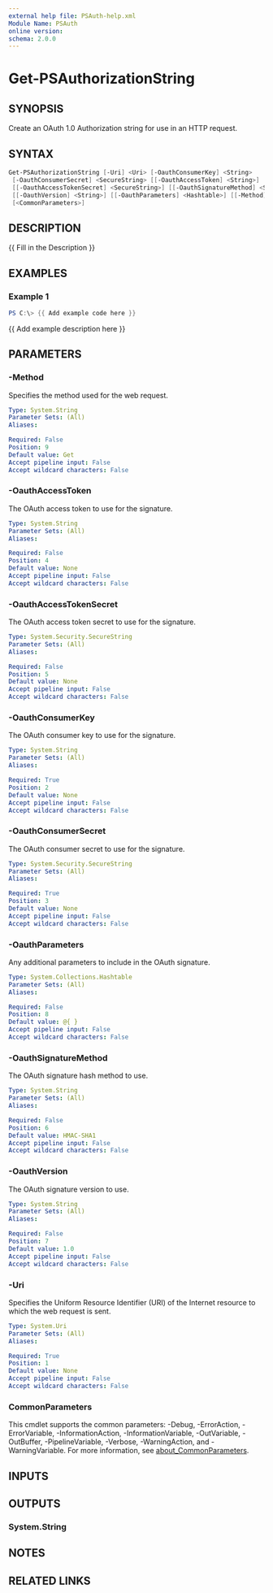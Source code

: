 ```yaml
---
external help file: PSAuth-help.xml
Module Name: PSAuth
online version:
schema: 2.0.0
---
```


# Get-PSAuthorizationString

## SYNOPSIS

Create an OAuth 1.0 Authorization string for use in an
HTTP request.

## SYNTAX

```powershell
Get-PSAuthorizationString [-Uri] <Uri> [-OauthConsumerKey] <String>
 [-OauthConsumerSecret] <SecureString> [[-OauthAccessToken] <String>]
 [[-OauthAccessTokenSecret] <SecureString>] [[-OauthSignatureMethod] <String>]
 [[-OauthVersion] <String>] [[-OauthParameters] <Hashtable>] [[-Method] <String>]
 [<CommonParameters>]
```

## DESCRIPTION

{{ Fill in the Description }}

## EXAMPLES

### Example 1

```powershell
PS C:\> {{ Add example code here }}
```

{{ Add example description here }}

## PARAMETERS

### -Method

Specifies the method used for the web request.

```yaml
Type: System.String
Parameter Sets: (All)
Aliases:

Required: False
Position: 9
Default value: Get
Accept pipeline input: False
Accept wildcard characters: False
```

### -OauthAccessToken

The OAuth access token to use for the signature.

```yaml
Type: System.String
Parameter Sets: (All)
Aliases:

Required: False
Position: 4
Default value: None
Accept pipeline input: False
Accept wildcard characters: False
```

### -OauthAccessTokenSecret

The OAuth access token secret to use for the signature.


```yaml
Type: System.Security.SecureString
Parameter Sets: (All)
Aliases:

Required: False
Position: 5
Default value: None
Accept pipeline input: False
Accept wildcard characters: False
```

### -OauthConsumerKey

The OAuth consumer key to use for the signature.

```yaml
Type: System.String
Parameter Sets: (All)
Aliases:

Required: True
Position: 2
Default value: None
Accept pipeline input: False
Accept wildcard characters: False
```

### -OauthConsumerSecret

The OAuth consumer secret to use for the signature.

```yaml
Type: System.Security.SecureString
Parameter Sets: (All)
Aliases:

Required: True
Position: 3
Default value: None
Accept pipeline input: False
Accept wildcard characters: False
```

### -OauthParameters

Any additional parameters to include in the OAuth signature.

```yaml
Type: System.Collections.Hashtable
Parameter Sets: (All)
Aliases:

Required: False
Position: 8
Default value: @{ }
Accept pipeline input: False
Accept wildcard characters: False
```

### -OauthSignatureMethod

The OAuth signature hash method to use.

```yaml
Type: System.String
Parameter Sets: (All)
Aliases:

Required: False
Position: 6
Default value: HMAC-SHA1
Accept pipeline input: False
Accept wildcard characters: False
```

### -OauthVersion

The OAuth signature version to use.

```yaml
Type: System.String
Parameter Sets: (All)
Aliases:

Required: False
Position: 7
Default value: 1.0
Accept pipeline input: False
Accept wildcard characters: False
```

### -Uri

Specifies the Uniform Resource Identifier (URI) of the Internet resource
to which the web request is sent.

```yaml
Type: System.Uri
Parameter Sets: (All)
Aliases:

Required: True
Position: 1
Default value: None
Accept pipeline input: False
Accept wildcard characters: False
```

### CommonParameters

This cmdlet supports the common parameters: -Debug, -ErrorAction, -ErrorVariable, -InformationAction, -InformationVariable, -OutVariable, -OutBuffer, -PipelineVariable, -Verbose, -WarningAction, and -WarningVariable. For more information, see [about_CommonParameters](http://go.microsoft.com/fwlink/?LinkID=113216).

## INPUTS

## OUTPUTS

### System.String

## NOTES

## RELATED LINKS
